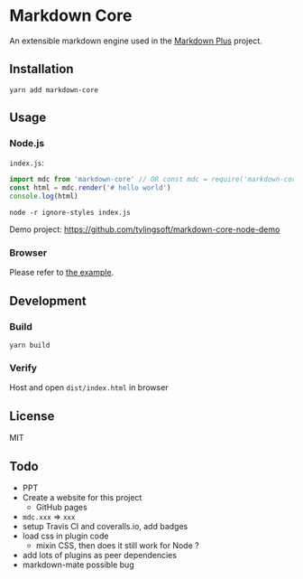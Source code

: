 # Markdown Core

An extensible markdown engine used in the [Markdown Plus](https://github.com/tylingsoft/markdown-plus) project.


## Installation

```
yarn add markdown-core
```


## Usage

### Node.js

`index.js`:

```javascript
import mdc from 'markdown-core' // OR const mdc = require('markdown-core').default
const html = mdc.render('# hello world')
console.log(html)
```

    node -r ignore-styles index.js

Demo project: https://github.com/tylingsoft/markdown-core-node-demo

### Browser

Please refer to [the example](./dist).


## Development

### Build

```
yarn build
```

### Verify

Host and open `dist/index.html` in browser


## License

MIT


## Todo

- PPT
- Create a website for this project
    - GitHub pages
- `mdc.xxx` => `xxx`
- setup Travis CI and coveralls.io, add badges
- load css in plugin code
    - mixin CSS, then does it still work for Node ?
- add lots of plugins as peer dependencies
- markdown-mate possible bug
